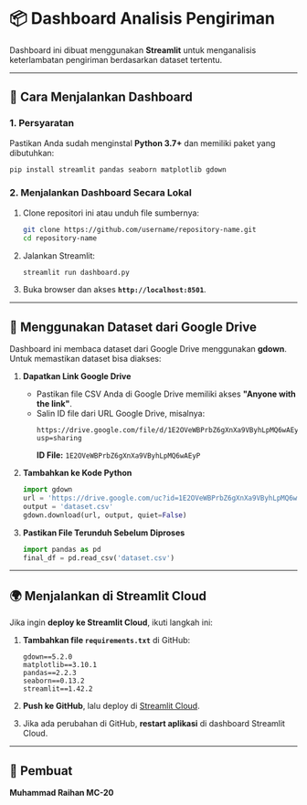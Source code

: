 # 📦 Dashboard Analisis Pengiriman

Dashboard ini dibuat menggunakan **Streamlit** untuk menganalisis keterlambatan pengiriman berdasarkan dataset tertentu.

---

## 🚀 Cara Menjalankan Dashboard

### 1. **Persyaratan**
Pastikan Anda sudah menginstal **Python 3.7+** dan memiliki paket yang dibutuhkan:

```sh
pip install streamlit pandas seaborn matplotlib gdown
```

### 2. **Menjalankan Dashboard Secara Lokal**
1. Clone repositori ini atau unduh file sumbernya:
   ```sh
   git clone https://github.com/username/repository-name.git
   cd repository-name
   ```
2. Jalankan Streamlit:
   ```sh
   streamlit run dashboard.py
   ```
3. Buka browser dan akses **`http://localhost:8501`**.

---

## 📂 Menggunakan Dataset dari Google Drive
Dashboard ini membaca dataset dari Google Drive menggunakan **gdown**. Untuk memastikan dataset bisa diakses:

1. **Dapatkan Link Google Drive**
   - Pastikan file CSV Anda di Google Drive memiliki akses **"Anyone with the link"**.
   - Salin ID file dari URL Google Drive, misalnya:
     ```
     https://drive.google.com/file/d/1E2OVeWBPrbZ6gXnXa9VByhLpMQ6wAEyP/view?usp=sharing
     ```
     **ID File:** `1E2OVeWBPrbZ6gXnXa9VByhLpMQ6wAEyP`

2. **Tambahkan ke Kode Python**
   ```python
   import gdown
   url = 'https://drive.google.com/uc?id=1E2OVeWBPrbZ6gXnXa9VByhLpMQ6wAEyP'
   output = 'dataset.csv'
   gdown.download(url, output, quiet=False)
   ```

3. **Pastikan File Terunduh Sebelum Diproses**
   ```python
   import pandas as pd
   final_df = pd.read_csv('dataset.csv')
   ```

---

## 🌍 Menjalankan di Streamlit Cloud
Jika ingin **deploy ke Streamlit Cloud**, ikuti langkah ini:

1. **Tambahkan file `requirements.txt`** di GitHub:
   ```
   gdown==5.2.0
   matplotlib==3.10.1
   pandas==2.2.3
   seaborn==0.13.2
   streamlit==1.42.2

   ```

2. **Push ke GitHub**, lalu deploy di [Streamlit Cloud](https://share.streamlit.io/).

3. Jika ada perubahan di GitHub, **restart aplikasi** di dashboard Streamlit Cloud.

---

## 👤 Pembuat
**Muhammad Raihan MC-20**

